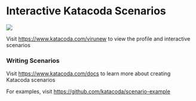 # Interactive Katacoda Scenarios

[![](http://shields.katacoda.com/katacoda/virunew/count.svg)](https://www.katacoda.com/virunew "Get your profile on Katacoda.com")

Visit https://www.katacoda.com/virunew to view the profile and interactive scenarios

### Writing Scenarios
Visit https://www.katacoda.com/docs to learn more about creating Katacoda scenarios

For examples, visit https://github.com/katacoda/scenario-example
